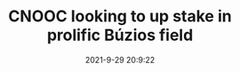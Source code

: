 ---
"title": "CNOOC looking to up stake in prolific Búzios field"
"date": "2021-9-29 20:9:22"
"feed_name": "OFFSHOREMAG"
"feed_website": "https://www.offshore-mag.com/"
"feed_rss": "https://www.offshore-mag.com/__rss/website-scheduled-content.xml?input=%7B%22sectionAlias%22%3A%22home%22%7D"
"link": "https://www.offshore-mag.com/regional-reports/latin-america/article/14211322/cnooc-looking-to-up-stake-in-prolific-bzios-field-offshore-brazil"
"source": "None"
"file": "_posts/2021-1-1-1bd0b8367b51656ef6159c9f0ed5021eb9905bab.md"
"accident": "0"
"drilling": "0"
"dead": "0"
"injured": "0"
"arrested": "0"
"where": "unknown site"
"causes": "unknown"
"place": "unknown place"
---
